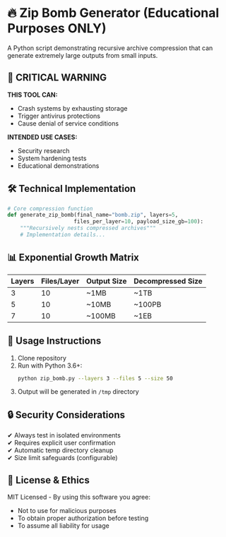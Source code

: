 # 🔥 Zip Bomb Generator (Educational Purposes ONLY)

A Python script demonstrating recursive archive compression that can generate extremely large outputs from small inputs.

## 🚨 CRITICAL WARNING 
**THIS TOOL CAN:**
- Crash systems by exhausting storage
- Trigger antivirus protections
- Cause denial of service conditions

**INTENDED USE CASES:**
- Security research
- System hardening tests
- Educational demonstrations

## 🛠️ Technical Implementation

```python
# Core compression function
def generate_zip_bomb(final_name="bomb.zip", layers=5, 
                     files_per_layer=10, payload_size_gb=100):
    """Recursively nests compressed archives"""
    # Implementation details...
```

## 📊 Exponential Growth Matrix

| Layers | Files/Layer | Output Size | Decompressed Size |
|--------|-------------|-------------|--------------------|
| 3      | 10          | ~1MB        | ~1TB               |
| 5      | 10          | ~10MB       | ~100PB             |
| 7      | 10          | ~100MB      | ~1EB               |

## 🧰 Usage Instructions

1. Clone repository
2. Run with Python 3.6+:
   ```bash
   python zip_bomb.py --layers 3 --files 5 --size 50
   ```
3. Output will be generated in `/tmp` directory

## 🔒 Security Considerations

✔ Always test in isolated environments  
✔ Requires explicit user confirmation  
✔ Automatic temp directory cleanup  
✔ Size limit safeguards (configurable)

## 📜 License & Ethics

MIT Licensed - By using this software you agree:
- Not to use for malicious purposes
- To obtain proper authorization before testing
- To assume all liability for usage
